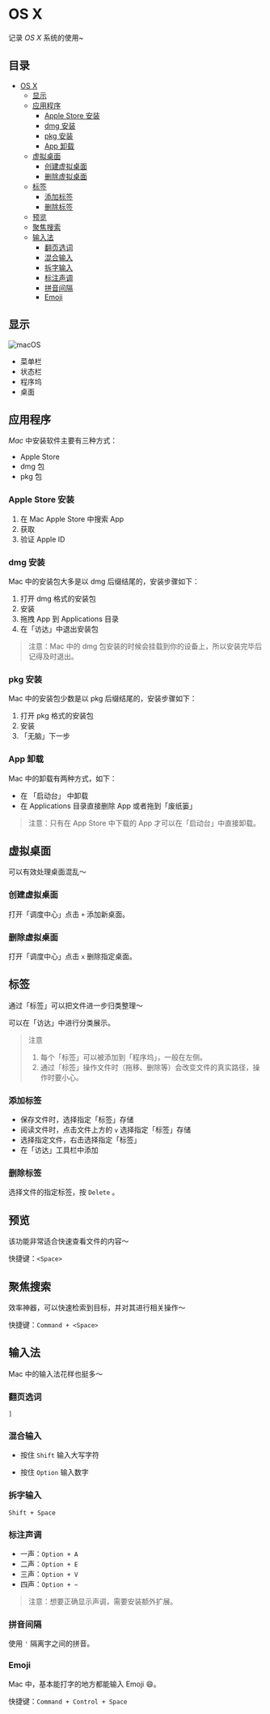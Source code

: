 # OS X

记录 *OS X* 系统的使用~

## 目录

   * [OS X](#os-x)
      * [显示](#显示)
      * [应用程序](#应用程序)
         * [Apple Store 安装](#apple-store-安装)
         * [dmg 安装](#dmg-安装)
         * [pkg 安装](#pkg-安装)
         * [App 卸载](#app-卸载)
      * [虚拟桌面](#虚拟桌面)
         * [创建虚拟桌面](#创建虚拟桌面)
         * [删除虚拟桌面](#删除虚拟桌面)
      * [标签](#标签)
         * [添加标签](#添加标签)
         * [删除标签](#删除标签)
      * [预览](#预览)
      * [聚焦搜索](#聚焦搜索)
      * [输入法](#输入法)
         * [翻页选词](#翻页选词)
         * [混合输入](#混合输入)
         * [拆字输入](#拆字输入)
         * [标注声调](#标注声调)
         * [拼音间隔](#拼音间隔)
         * [Emoji](#emoji)

## 显示

![macOS](./images/macOS.jpg)

-   菜单栏
-   状态栏
-   程序坞
-   桌面

## 应用程序

*Mac* 中安装软件主要有三种方式：

-   Apple Store
-   dmg 包
-   pkg 包

### Apple Store 安装

1.  在 Mac Apple Store 中搜索 App
2.  获取
3.  验证 Apple ID

### dmg 安装

Mac 中的安装包大多是以 dmg 后缀结尾的，安装步骤如下：

1.  打开 dmg 格式的安装包
2.  安装
3.  拖拽 App 到 Applications 目录
4.  在「访达」中退出安装包

>   注意：Mac 中的 dmg 包安装的时候会挂载到你的设备上，所以安装完毕后记得及时退出。

### pkg 安装

Mac 中的安装包少数是以 pkg 后缀结尾的，安装步骤如下：

1.  打开 pkg 格式的安装包
2.  安装
3.  「无脑」下一步

### App 卸载

Mac 中的卸载有两种方式，如下：

-   在 「启动台」 中卸载
-   在 Applications 目录直接删除 App 或者拖到「废纸篓」

>   注意：只有在 App Store 中下载的 App 才可以在「启动台」中直接卸载。

## 虚拟桌面

可以有效处理桌面混乱～

### 创建虚拟桌面

打开「调度中心」点击 `+` 添加新桌面。

### 删除虚拟桌面

打开「调度中心」点击 `x` 删除指定桌面。

## 标签

通过「标签」可以把文件进一步归类整理～

可以在「访达」中进行分类展示。

> 注意
>
> 1. 每个「标签」可以被添加到「程序坞」，一般在左侧。
> 2. 通过「标签」操作文件时（拖移、删除等）会改变文件的真实路径，操作时要小心。

### 添加标签

-   保存文件时，选择指定「标签」存储
-   阅读文件时，点击文件上方的 `v` 选择指定「标签」存储
-   选择指定文件，右击选择指定「标签」
-   在「访达」工具栏中添加

### 删除标签

选择文件的指定标签，按 `Delete` 。

## 预览

该功能非常适合快速查看文件的内容～

快捷键：`<Space>`

## 聚焦搜索

效率神器，可以快速检索到目标，并对其进行相关操作～

快捷键：`Command + <Space>`

## 输入法

Mac 中的输入法花样也挺多～

### 翻页选词

`]`

### 混合输入

-   按住 `Shift` 输入大写字符

-   按住 `Option` 输入数字

### 拆字输入

`Shift + Space`

### 标注声调

-   一声：`Option + A`
-   二声：`Option + E`
-   三声：`Option + V`
-   四声：`Option + ~`

>   注意：想要正确显示声调，需要安装额外扩展。

### 拼音间隔

使用 `'` 隔离字之间的拼音。

### Emoji

Mac 中，基本能打字的地方都能输入 Emoji 😄。

快捷键：`Command + Control + Space`